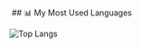  ## 📊 My Most Used Languages
 
![Top Langs](https://github-readme-stats.vercel.app/api/top-langs/?username=KitsuneNeoxy&layout=compact&theme=radical) 

<!--
**KitsuneNeoxy/KitsuneNeoxy** is a ✨ _special_ ✨ repository because its `README.md` (this file) appears on your GitHub profile.

Here are some ideas to get you started:

- 🔭 I’m currently working on ...
- 🌱 I’m currently learning ...
- 👯 I’m looking to collaborate on ...
- 🤔 I’m looking for help with ...
- 💬 Ask me about ...
- 📫 How to reach me: ...
- 😄 Pronouns: ...
- ⚡ Fun fact: ...
-->

